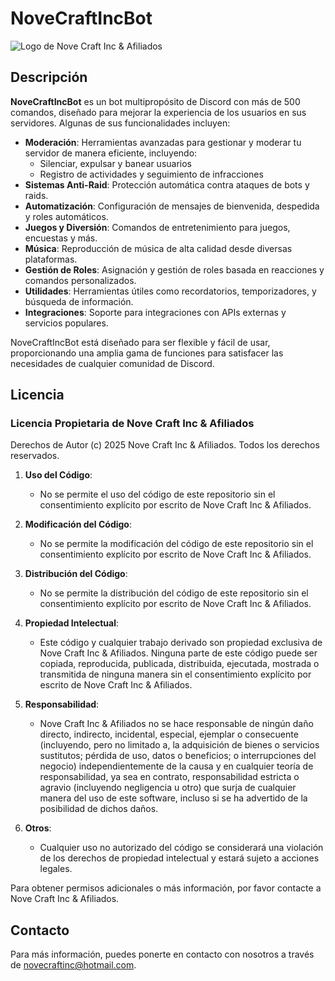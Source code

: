 # NoveCraftIncBot

![Logo de Nove Craft Inc & Afiliados]([https://ruta.al.logo/nove_craft_inc_logo.png](https://images-ext-1.discordapp.net/external/K4pk_H0Ju7_rDzph9Qx0wpueZCs68m9_tdEqeIl9FKc/%3Fsize%3D4096/https/cdn.discordapp.com/avatars/1218260669242282014/a_7f72c921dda1f021176bf6c08bb62ed4.gif?width=247&height=247))

## Descripción
**NoveCraftIncBot** es un bot multipropósito de Discord con más de 500 comandos, diseñado para mejorar la experiencia de los usuarios en sus servidores. Algunas de sus funcionalidades incluyen:

- **Moderación**: Herramientas avanzadas para gestionar y moderar tu servidor de manera eficiente, incluyendo:
  - Silenciar, expulsar y banear usuarios
  - Registro de actividades y seguimiento de infracciones
- **Sistemas Anti-Raid**: Protección automática contra ataques de bots y raids.
- **Automatización**: Configuración de mensajes de bienvenida, despedida y roles automáticos.
- **Juegos y Diversión**: Comandos de entretenimiento para juegos, encuestas y más.
- **Música**: Reproducción de música de alta calidad desde diversas plataformas.
- **Gestión de Roles**: Asignación y gestión de roles basada en reacciones y comandos personalizados.
- **Utilidades**: Herramientas útiles como recordatorios, temporizadores, y búsqueda de información.
- **Integraciones**: Soporte para integraciones con APIs externas y servicios populares.

NoveCraftIncBot está diseñado para ser flexible y fácil de usar, proporcionando una amplia gama de funciones para satisfacer las necesidades de cualquier comunidad de Discord.

## Licencia
### Licencia Propietaria de Nove Craft Inc & Afiliados

Derechos de Autor (c) 2025 Nove Craft Inc & Afiliados. Todos los derechos reservados.

1. **Uso del Código**:
   - No se permite el uso del código de este repositorio sin el consentimiento explícito por escrito de Nove Craft Inc & Afiliados.

2. **Modificación del Código**:
   - No se permite la modificación del código de este repositorio sin el consentimiento explícito por escrito de Nove Craft Inc & Afiliados.

3. **Distribución del Código**:
   - No se permite la distribución del código de este repositorio sin el consentimiento explícito por escrito de Nove Craft Inc & Afiliados.

4. **Propiedad Intelectual**:
   - Este código y cualquier trabajo derivado son propiedad exclusiva de Nove Craft Inc & Afiliados. Ninguna parte de este código puede ser copiada, reproducida, publicada, distribuida, ejecutada, mostrada o transmitida de ninguna manera sin el consentimiento explícito por escrito de Nove Craft Inc & Afiliados.

5. **Responsabilidad**:
   - Nove Craft Inc & Afiliados no se hace responsable de ningún daño directo, indirecto, incidental, especial, ejemplar o consecuente (incluyendo, pero no limitado a, la adquisición de bienes o servicios sustitutos; pérdida de uso, datos o beneficios; o interrupciones del negocio) independientemente de la causa y en cualquier teoría de responsabilidad, ya sea en contrato, responsabilidad estricta o agravio (incluyendo negligencia u otro) que surja de cualquier manera del uso de este software, incluso si se ha advertido de la posibilidad de dichos daños.

6. **Otros**:
   - Cualquier uso no autorizado del código se considerará una violación de los derechos de propiedad intelectual y estará sujeto a acciones legales.

Para obtener permisos adicionales o más información, por favor contacte a Nove Craft Inc & Afiliados.

## Contacto
Para más información, puedes ponerte en contacto con nosotros a través de [novecraftinc@hotmail.com](mailto:novecraftinc@hotmail.com).
